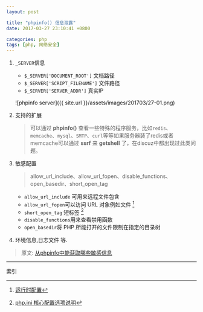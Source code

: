 ```yaml
---
layout: post

title: "phpinfo() 信息泄露"
date: 2017-03-27 23:10:41 +0800

categories: php
tags: [php, 网络安全]
---
```


1. `_SERVER`信息

    - `$_SERVER['DOCUMENT_ROOT']` 文档路径
    - `$_SERVER['SCRIPT_FILENAME']` 文件路径
    - `$_SERVER['SERVER_ADDR']` 真实IP

    ![phpinfo server]({{ site.url }}/assets/images/201703/27-01.png)

1. 支持的扩展

    > 可以通过 **phpinfo()** 查看一些特殊的程序服务，比如`redis`、`memcache`、`mysql`、`SMTP`、`curl`等等如果服务器装了redis或者memcache可以通过 **ssrf** 来 **getshell** 了，在discuz中都出现过此类问题。

1. 敏感配置

    > allow_url_include、allow_url_fopen、disable_functions、open_basedir、short_open_tag

    - `allow_url_include` 可用来远程文件包含
    - `allow_url_fopen`可以访问 URL 对象例如文件 [^1]
    - `short_open_tag` 短标签 [^2]
    - `disable_functions`用来查看禁用函数
    - `open_basedir`将 PHP 所能打开的文件限制在指定的目录树

1. 环境信息,日志文件 等.


> 原文: [从phpinfo中能获取哪些敏感信息](http://www.am0s.com/penetration/322.html)

---
索引

[^1]: [运行时配置](http://php.net/manual/zh/filesystem.configuration.php)
[^2]: [php.ini 核心配置选项说明](http://php.net/manual/zh/ini.core.php)
